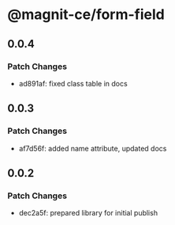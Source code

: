 # @magnit-ce/form-field

## 0.0.4

### Patch Changes

- ad891af: fixed class table in docs

## 0.0.3

### Patch Changes

- af7d56f: added name attribute, updated docs

## 0.0.2

### Patch Changes

- dec2a5f: prepared library for initial publish
